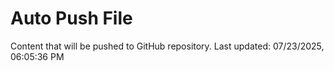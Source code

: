 # Auto Push File

Content that will be pushed to GitHub repository.
Last updated: 07/23/2025, 06:05:36 PM